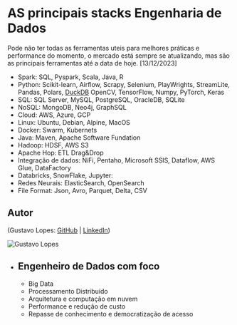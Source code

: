 # AS principais stacks Engenharia de Dados

Pode não ter todas as ferramentas uteis para melhores práticas e performance do momento, o mercado está sempre se atualizando, mas são as principais ferramentas até a data de hoje. [13/12/2023]

- Spark: SQL, Pyspark, Scala, Java, R
- Python: Scikit-learn, Airflow, Scrapy, Selenium, PlayWrights, StreamLite, Pandas, Polars, [DuckDB](https://duckdb.org/) OpenCV, TensorFlow, Numpy, PyTorch, Keras
- SQL: SQL Server, MySQL, PostgreSQL, OracleDB, SQLite
- NoSQL: MongoDB, Neo4j, GraphSQL
- Cloud: AWS, Azure, GCP
- Linux: Ubuntu, Debian, Alpine, MacOS
- Docker: Swarm, Kubernets
- Java: Maven, Apache Software Fundation
- Hadoop: HDSF, AWS S3
- Apache Hop: ETL Drag&Drop
- Integração de dados: NiFi, Pentaho, Microsoft SSIS, Dataflow, AWS Glue, DataFactory
- Databricks, SnowFlake, Jupyter:
- Redes Neurais: ElasticSearch, OpenSearch
- File Format: Json, Avro, Parquet, Delta, CSV

## Autor

(Gustavo Lopes: [GitHub](https://github.com/Gustavo-H-Martins) | [LinkedIn](https://www.linkedin.com/in/gustavo-henrique-lopes-martins-361789192/))

![Gustavo Lopes](https://media.licdn.com/dms/image/D4D03AQHV5drm3wpahA/profile-displayphoto-shrink_100_100/0/1690910388427?e=1705536000&v=beta&t=aJWHFAWbByEHIyIBM1o6m3zfBB8arlyMEQIpP7ruRJk)

- Engenheiro de Dados com foco
  -
  - Big Data
  - Processamento Distribuído
  - Arquitetura e computação em nuvem
  - Performance e redução de custo
  - Repasse de conhecimento e democratização de acesso
